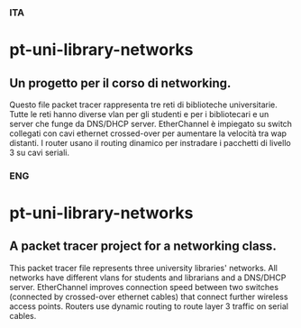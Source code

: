 ### ITA
# pt-uni-library-networks
## Un progetto per il corso di networking.
Questo file packet tracer rappresenta tre reti di biblioteche universitarie.
Tutte le reti hanno diverse vlan per gli studenti e per i bibliotecari e un server che funge da DNS/DHCP server. EtherChannel è impiegato su switch collegati con cavi ethernet crossed-over per aumentare la velocità tra wap distanti.
I router usano il routing dinamico per instradare i pacchetti di livello 3 su cavi seriali.
### ENG
# pt-uni-library-networks
## A packet tracer project for a networking class.
This packet tracer file represents three university libraries' networks. 
All networks have different vlans for students and librarians and a DNS/DHCP server. EtherChannel improves connection speed between two switches (connected by crossed-over ethernet cables) that connect further wireless access points.
Routers use dynamic routing to route layer 3 traffic on serial cables.
